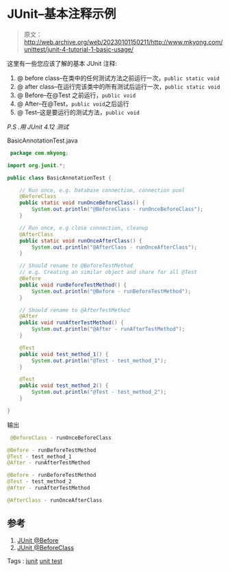 # JUnit–基本注释示例

> 原文：<http://web.archive.org/web/20230101150211/http://www.mkyong.com/unittest/junit-4-tutorial-1-basic-usage/>

这里有一些您应该了解的基本 JUnit 注释:

1.  @ before class–在类中的任何测试方法之前运行一次，`public static void`
2.  @ after class–在运行完该类中的所有测试后运行一次，`public static void`
3.  @ Before–在@Test 之前运行，`public void`
4.  @ After–在@Test，`public void`之后运行
5.  @ Test–这是要运行的测试方法，`public void`

*P.S .用 JUnit 4.12 测试*

BasicAnnotationTest.java

```java
 package com.mkyong;

import org.junit.*;

public class BasicAnnotationTest {

    // Run once, e.g. Database connection, connection pool
    @BeforeClass
    public static void runOnceBeforeClass() {
        System.out.println("@BeforeClass - runOnceBeforeClass");
    }

    // Run once, e.g close connection, cleanup
    @AfterClass
    public static void runOnceAfterClass() {
        System.out.println("@AfterClass - runOnceAfterClass");
    }

    // Should rename to @BeforeTestMethod
    // e.g. Creating an similar object and share for all @Test
    @Before
    public void runBeforeTestMethod() {
        System.out.println("@Before - runBeforeTestMethod");
    }

    // Should rename to @AfterTestMethod
    @After
    public void runAfterTestMethod() {
        System.out.println("@After - runAfterTestMethod");
    }

    @Test
    public void test_method_1() {
        System.out.println("@Test - test_method_1");
    }

    @Test
    public void test_method_2() {
        System.out.println("@Test - test_method_2");
    }

} 
```

输出

```java
 @BeforeClass - runOnceBeforeClass

@Before - runBeforeTestMethod
@Test - test_method_1
@After - runAfterTestMethod

@Before - runBeforeTestMethod
@Test - test_method_2
@After - runAfterTestMethod

@AfterClass - runOnceAfterClass 
```

## 参考

1.  [JUnit @Before](http://web.archive.org/web/20210509081808/http://junit.org/junit4/javadoc/4.12/org/junit/Before.html)
2.  [JUnit @BeforeClass](http://web.archive.org/web/20210509081808/http://junit.org/junit4/javadoc/4.12/org/junit/BeforeClass.html)

Tags : [junit](http://web.archive.org/web/20210509081808/https://mkyong.com/tag/junit/) [unit test](http://web.archive.org/web/20210509081808/https://mkyong.com/tag/unit-test/)<input type="hidden" id="mkyong-current-postId" value="1384">